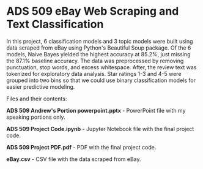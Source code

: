 # ADS 509 eBay Web Scraping and Text Classification
In this project, 6 classification models and 3 topic models were built using data scraped from eBay using Python's Beautiful Soup package. Of the 6 models, Naive Bayes yielded the highest accuracy at 85.2%, just missing the 87.1% baseline accuracy. The data was preprocessed by removing punctuation, stop words, and excess whitespace. After, the review text was tokenized for exploratory data analysis. Star ratings 1-3 and 4-5 were grouped into two bins so that we could use binary classification models for easier predictive modeling. 

Files and their contents:

**ADS 509 Andrew's Portion powerpoint.pptx** - PowerPoint file with my speaking portions only.

**ADS 509 Project Code.ipynb** - Jupyter Notebook file with the final project code.

**ADS 509 Project PDF.pdf** - PDF with the final project code.

**eBay.csv** - CSV file with the data scraped from eBay.

